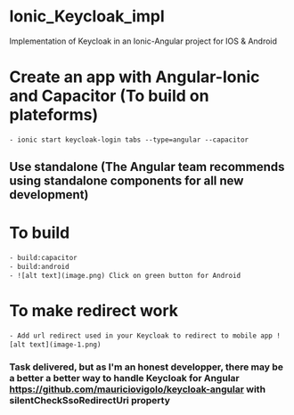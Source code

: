 # Ionic_Keycloak_impl
Implementation of Keycloak in an Ionic-Angular project for IOS &amp; Android

# Create an app with Angular-Ionic and Capacitor (To build on plateforms)
    - ionic start keycloak-login tabs --type=angular --capacitor
## Use standalone (The Angular team recommends using standalone components for all new development)

# To build
    - build:capacitor
    - build:android
    - ![alt text](image.png) Click on green button for Android

# To make redirect work
    - Add url redirect used in your Keycloak to redirect to mobile app ![alt text](image-1.png)

### Task delivered, but as I'm an honest developper, there may be a better a better way to handle Keycloak for Angular https://github.com/mauriciovigolo/keycloak-angular with silentCheckSsoRedirectUri property